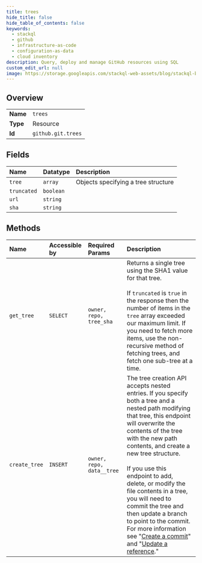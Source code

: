 ```yaml
---
title: trees
hide_title: false
hide_table_of_contents: false
keywords:
  - stackql
  - github
  - infrastructure-as-code
  - configuration-as-data
  - cloud inventory
description: Query, deploy and manage GitHub resources using SQL
custom_edit_url: null
image: https://storage.googleapis.com/stackql-web-assets/blog/stackql-blog-post-featured-image.png
---
```

  
    

## Overview
<table><tbody>
<tr><td><b>Name</b></td><td><code>trees</code></td></tr>
<tr><td><b>Type</b></td><td>Resource</td></tr>
<tr><td><b>Id</b></td><td><code>github.git.trees</code></td></tr>
</tbody></table>

## Fields
| Name | Datatype | Description |
|:-----|:---------|:------------|
| `tree` | `array` | Objects specifying a tree structure |
| `truncated` | `boolean` |  |
| `url` | `string` |  |
| `sha` | `string` |  |
## Methods
| Name | Accessible by | Required Params | Description |
|:-----|:--------------|:----------------|:------------|
| `get_tree` | `SELECT` | `owner, repo, tree_sha` | Returns a single tree using the SHA1 value for that tree.<br /><br />If `truncated` is `true` in the response then the number of items in the `tree` array exceeded our maximum limit. If you need to fetch more items, use the non-recursive method of fetching trees, and fetch one sub-tree at a time. |
| `create_tree` | `INSERT` | `owner, repo, data__tree` | The tree creation API accepts nested entries. If you specify both a tree and a nested path modifying that tree, this endpoint will overwrite the contents of the tree with the new path contents, and create a new tree structure.<br /><br />If you use this endpoint to add, delete, or modify the file contents in a tree, you will need to commit the tree and then update a branch to point to the commit. For more information see "[Create a commit](https://docs.github.com/rest/reference/git#create-a-commit)" and "[Update a reference](https://docs.github.com/rest/reference/git#update-a-reference)." |
